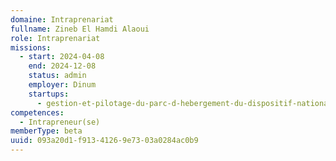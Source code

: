 ```yaml
---
domaine: Intraprenariat
fullname: Zineb El Hamdi Alaoui
role: Intraprenariat
missions:
  - start: 2024-04-08
    end: 2024-12-08
    status: admin
    employer: Dinum
    startups:
      - gestion-et-pilotage-du-parc-d-hebergement-du-dispositif-national-d-acceuil
competences:
  - Intrapreneur(se)
memberType: beta
uuid: 093a20d1-f913-4126-9e73-03a0284ac0b9
---
```

